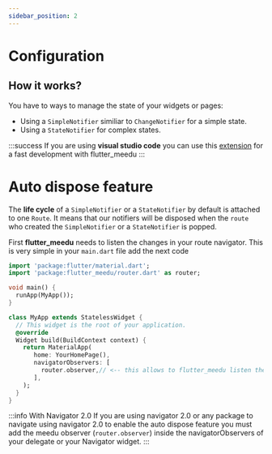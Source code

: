 ```yaml
---
sidebar_position: 2
---
```


# Configuration

## How it works?

You have to ways to manage the state of your widgets or pages:
- Using a  `SimpleNotifier` similiar to `ChangeNotifier` for a simple state.
- Using a `StateNotifier` for complex states.

:::success
If you are using **visual studio code** you can use this [extension](https://marketplace.visualstudio.com/items?itemName=meedu.meedu) for a fast development with flutter_meedu
:::


# Auto dispose feature
The **life cycle** of a `SimpleNotifier` or a `StateNotifier` by default is attached to one `Route`. It means that our notifiers will be disposed when the `route` who created the `SimpleNotifier` or a `StateNotifier` is popped.

First **flutter_meedu** needs to listen the changes in your route navigator. This is very simple in your `main.dart` file add the next code

```dart {15} title="main.dart"
import 'package:flutter/material.dart';
import 'package:flutter_meedu/router.dart' as router;

void main() {
  runApp(MyApp());
}

class MyApp extends StatelessWidget {
  // This widget is the root of your application.
  @override
  Widget build(BuildContext context) {
    return MaterialApp(    
       home: YourHomePage(),
       navigatorObservers: [
         router.observer,// <-- this allows to flutter_meedu listen the changes in your navigator
       ],
    );
  }
}
```


:::info With Navigator 2.0
If you are using navigator 2.0 or any package to navigate using navigator 2.0 to enable the auto dispose feature you must add the meedu observer (`router.observer`) inside the navigatorObservers of your delegate or your Navigator widget.
:::